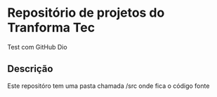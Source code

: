 # Repositório de projetos do Tranforma Tec

Test com GitHub
Dio

## Descrição

Este repositóro tem uma pasta chamada /src onde fica o código fonte
